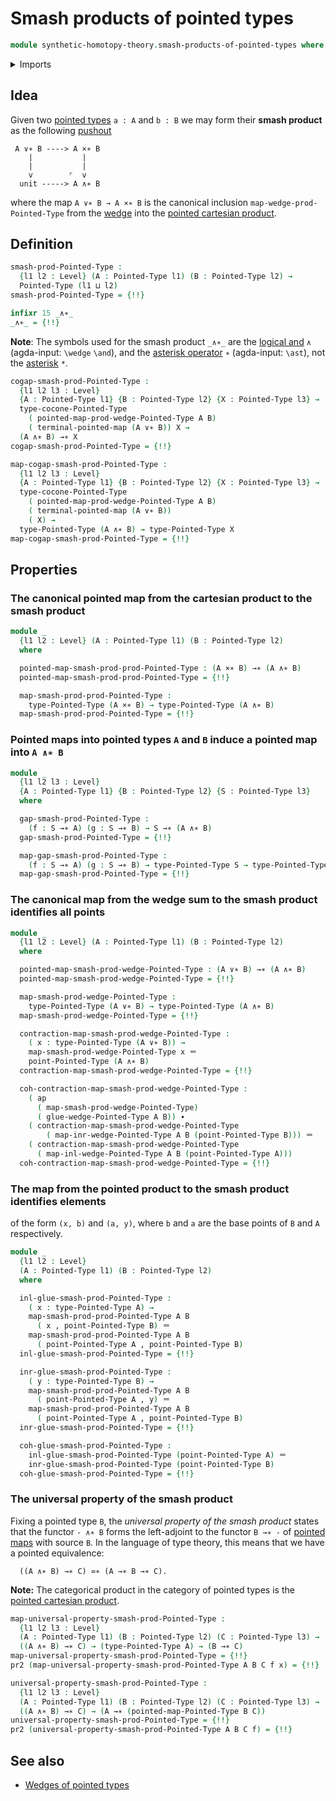 # Smash products of pointed types

```agda
module synthetic-homotopy-theory.smash-products-of-pointed-types where
```

<details><summary>Imports</summary>

```agda
open import foundation.action-on-identifications-dependent-functions
open import foundation.action-on-identifications-functions
open import foundation.dependent-pair-types
open import foundation.homotopies
open import foundation.identity-types
open import foundation.path-algebra
open import foundation.universe-levels
open import foundation.whiskering-homotopies

open import structured-types.pointed-cartesian-product-types
open import structured-types.pointed-homotopies
open import structured-types.pointed-maps
open import structured-types.pointed-types
open import structured-types.pointed-unit-type

open import synthetic-homotopy-theory.cocones-under-spans-of-pointed-types
open import synthetic-homotopy-theory.pushouts
open import synthetic-homotopy-theory.pushouts-of-pointed-types
open import synthetic-homotopy-theory.wedges-of-pointed-types
```

</details>

## Idea

Given two [pointed types](structured-types.pointed-types.md) `a : A` and `b : B`
we may form their **smash product** as the following
[pushout](synthetic-homotopy-theory.pushouts.md)

```text
 A ∨∗ B ----> A ×∗ B
    |           |
    |           |
    v        ⌜  v
  unit -----> A ∧∗ B
```

where the map `A ∨∗ B → A ×∗ B` is the canonical inclusion
`map-wedge-prod-Pointed-Type` from the
[wedge](synthetic-homotopy-theory.wedges-of-pointed-types.md) into the
[pointed cartesian product](structured-types.pointed-cartesian-product-types.md).

## Definition

```agda
smash-prod-Pointed-Type :
  {l1 l2 : Level} (A : Pointed-Type l1) (B : Pointed-Type l2) →
  Pointed-Type (l1 ⊔ l2)
smash-prod-Pointed-Type = {!!}

infixr 15 _∧∗_
_∧∗_ = {!!}
```

**Note**: The symbols used for the smash product `_∧∗_` are the
[logical and](https://codepoints.net/U+2227) `∧` (agda-input: `\wedge` `\and`),
and the [asterisk operator](https://codepoints.net/U+2217) `∗` (agda-input:
`\ast`), not the [asterisk](https://codepoints.net/U+002A) `*`.

```agda
cogap-smash-prod-Pointed-Type :
  {l1 l2 l3 : Level}
  {A : Pointed-Type l1} {B : Pointed-Type l2} {X : Pointed-Type l3} →
  type-cocone-Pointed-Type
    ( pointed-map-prod-wedge-Pointed-Type A B)
    ( terminal-pointed-map (A ∨∗ B)) X →
  (A ∧∗ B) →∗ X
cogap-smash-prod-Pointed-Type = {!!}

map-cogap-smash-prod-Pointed-Type :
  {l1 l2 l3 : Level}
  {A : Pointed-Type l1} {B : Pointed-Type l2} {X : Pointed-Type l3} →
  type-cocone-Pointed-Type
    ( pointed-map-prod-wedge-Pointed-Type A B)
    ( terminal-pointed-map (A ∨∗ B))
    ( X) →
  type-Pointed-Type (A ∧∗ B) → type-Pointed-Type X
map-cogap-smash-prod-Pointed-Type = {!!}
```

## Properties

### The canonical pointed map from the cartesian product to the smash product

```agda
module _
  {l1 l2 : Level} (A : Pointed-Type l1) (B : Pointed-Type l2)
  where

  pointed-map-smash-prod-prod-Pointed-Type : (A ×∗ B) →∗ (A ∧∗ B)
  pointed-map-smash-prod-prod-Pointed-Type = {!!}

  map-smash-prod-prod-Pointed-Type :
    type-Pointed-Type (A ×∗ B) → type-Pointed-Type (A ∧∗ B)
  map-smash-prod-prod-Pointed-Type = {!!}
```

### Pointed maps into pointed types `A` and `B` induce a pointed map into `A ∧∗ B`

```agda
module _
  {l1 l2 l3 : Level}
  {A : Pointed-Type l1} {B : Pointed-Type l2} {S : Pointed-Type l3}
  where

  gap-smash-prod-Pointed-Type :
    (f : S →∗ A) (g : S →∗ B) → S →∗ (A ∧∗ B)
  gap-smash-prod-Pointed-Type = {!!}

  map-gap-smash-prod-Pointed-Type :
    (f : S →∗ A) (g : S →∗ B) → type-Pointed-Type S → type-Pointed-Type (A ∧∗ B)
  map-gap-smash-prod-Pointed-Type = {!!}
```

### The canonical map from the wedge sum to the smash product identifies all points

```agda
module _
  {l1 l2 : Level} (A : Pointed-Type l1) (B : Pointed-Type l2)
  where

  pointed-map-smash-prod-wedge-Pointed-Type : (A ∨∗ B) →∗ (A ∧∗ B)
  pointed-map-smash-prod-wedge-Pointed-Type = {!!}

  map-smash-prod-wedge-Pointed-Type :
    type-Pointed-Type (A ∨∗ B) → type-Pointed-Type (A ∧∗ B)
  map-smash-prod-wedge-Pointed-Type = {!!}

  contraction-map-smash-prod-wedge-Pointed-Type :
    ( x : type-Pointed-Type (A ∨∗ B)) →
    map-smash-prod-wedge-Pointed-Type x ＝
    point-Pointed-Type (A ∧∗ B)
  contraction-map-smash-prod-wedge-Pointed-Type = {!!}

  coh-contraction-map-smash-prod-wedge-Pointed-Type :
    ( ap
      ( map-smash-prod-wedge-Pointed-Type)
      ( glue-wedge-Pointed-Type A B)) ∙
    ( contraction-map-smash-prod-wedge-Pointed-Type
        ( map-inr-wedge-Pointed-Type A B (point-Pointed-Type B))) ＝
    ( contraction-map-smash-prod-wedge-Pointed-Type
      ( map-inl-wedge-Pointed-Type A B (point-Pointed-Type A)))
  coh-contraction-map-smash-prod-wedge-Pointed-Type = {!!}
```

### The map from the pointed product to the smash product identifies elements

of the form `(x, b)` and `(a, y)`, where `b` and `a` are the base points of `B`
and `A` respectively.

```agda
module _
  {l1 l2 : Level}
  (A : Pointed-Type l1) (B : Pointed-Type l2)
  where

  inl-glue-smash-prod-Pointed-Type :
    ( x : type-Pointed-Type A) →
    map-smash-prod-prod-Pointed-Type A B
      ( x , point-Pointed-Type B) ＝
    map-smash-prod-prod-Pointed-Type A B
      ( point-Pointed-Type A , point-Pointed-Type B)
  inl-glue-smash-prod-Pointed-Type = {!!}

  inr-glue-smash-prod-Pointed-Type :
    ( y : type-Pointed-Type B) →
    map-smash-prod-prod-Pointed-Type A B
      ( point-Pointed-Type A , y) ＝
    map-smash-prod-prod-Pointed-Type A B
      ( point-Pointed-Type A , point-Pointed-Type B)
  inr-glue-smash-prod-Pointed-Type = {!!}

  coh-glue-smash-prod-Pointed-Type :
    inl-glue-smash-prod-Pointed-Type (point-Pointed-Type A) ＝
    inr-glue-smash-prod-Pointed-Type (point-Pointed-Type B)
  coh-glue-smash-prod-Pointed-Type = {!!}
```

### The universal property of the smash product

Fixing a pointed type `B`, the _universal property of the smash product_ states
that the functor `- ∧∗ B` forms the left-adjoint to the functor `B →∗ -` of
[pointed maps](structured-types.pointed-maps.md) with source `B`. In the
language of type theory, this means that we have a pointed equivalence:

```text
  ((A ∧∗ B) →∗ C) ≃∗ (A →∗ B →∗ C).
```

**Note:** The categorical product in the category of pointed types is the
[pointed cartesian product](structured-types.pointed-cartesian-product-types.md).

```agda
map-universal-property-smash-prod-Pointed-Type :
  {l1 l2 l3 : Level}
  (A : Pointed-Type l1) (B : Pointed-Type l2) (C : Pointed-Type l3) →
  ((A ∧∗ B) →∗ C) → (type-Pointed-Type A) → (B →∗ C)
map-universal-property-smash-prod-Pointed-Type = {!!}
pr2 (map-universal-property-smash-prod-Pointed-Type A B C f x) = {!!}

universal-property-smash-prod-Pointed-Type :
  {l1 l2 l3 : Level}
  (A : Pointed-Type l1) (B : Pointed-Type l2) (C : Pointed-Type l3) →
  ((A ∧∗ B) →∗ C) → (A →∗ (pointed-map-Pointed-Type B C))
universal-property-smash-prod-Pointed-Type = {!!}
pr2 (universal-property-smash-prod-Pointed-Type A B C f) = {!!}
```

## See also

- [Wedges of pointed types](synthetic-homotopy-theory.wedges-of-pointed-types.md)
